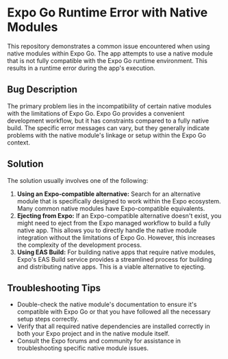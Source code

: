 # Expo Go Runtime Error with Native Modules

This repository demonstrates a common issue encountered when using native modules within Expo Go.  The app attempts to use a native module that is not fully compatible with the Expo Go runtime environment. This results in a runtime error during the app's execution.

## Bug Description

The primary problem lies in the incompatibility of certain native modules with the limitations of Expo Go.  Expo Go provides a convenient development workflow, but it has constraints compared to a fully native build. The specific error messages can vary, but they generally indicate problems with the native module's linkage or setup within the Expo Go context.

## Solution

The solution usually involves one of the following:

1. **Using an Expo-compatible alternative:**  Search for an alternative module that is specifically designed to work within the Expo ecosystem.  Many common native modules have Expo-compatible equivalents.
2. **Ejecting from Expo:** If an Expo-compatible alternative doesn't exist, you might need to eject from the Expo managed workflow to build a fully native app. This allows you to directly handle the native module integration without the limitations of Expo Go.  However, this increases the complexity of the development process.
3. **Using EAS Build:** For building native apps that require native modules, Expo's EAS Build service provides a streamlined process for building and distributing native apps.   This is a viable alternative to ejecting.

## Troubleshooting Tips

* Double-check the native module's documentation to ensure it's compatible with Expo Go or that you have followed all the necessary setup steps correctly.
* Verify that all required native dependencies are installed correctly in both your Expo project and in the native module itself.
* Consult the Expo forums and community for assistance in troubleshooting specific native module issues.